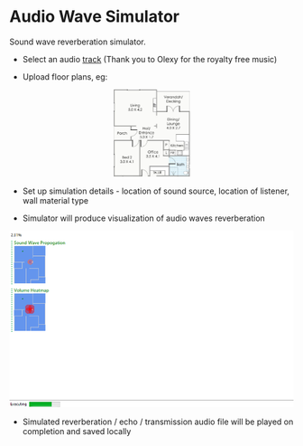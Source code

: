 # Audio Wave Simulator

Sound wave reverberation simulator.

- Select an audio [track](https://pixabay.com/music/solo-guitar-the-beat-of-nature-122841/)
(Thank you to Olexy for the royalty free music)

- Upload floor plans, eg:
<p align="center">
  <img width="135" height="154" src="https://github.com/Bencargs/AudioWaveSimulator/blob/main/floorplan.png">
</p>

- Set up simulation details - location of sound source, location of listener, wall material type

- Simulator will produce visualization of audio waves reverberation
<p align="center">
  <img src="https://github.com/Bencargs/AudioWaveSimulator/blob/main/Demo.gif">
</p>

- Simulated reverberation / echo / transmission audio file will be played on completion and saved locally

